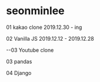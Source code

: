 # seonminlee

01 kakao clone
2019.12.30 - ing

02 Vanilla JS
2019.12.12 - 2019.12.28

--03 Youtube clone

03 pandas 

04 Django
